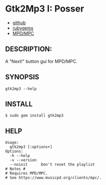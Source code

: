 # Gtk2Mp3 I: Posser

* [github](https://www.github.com/carlosjhr64/gtk2mp3)
* [rubygems](https://rubygems.org/gems/gtk2mp3)
* [MPD/MPC](https://www.musicpd.org/)

## DESCRIPTION:

A "Next!" button gui for MPD/MPC.

## SYNOPSIS

    gtk2mp3 --help

## INSTALL

    $ sudo gem install gtk2mp3

## HELP

    Usage:
      gtk2mp3 [:options+]
    Options:
      -h --help
      -v --version
      --noinit    	Don't reset the playlist
    # Notes #
    # Requires MPD/MPC.
    # See https://www.musicpd.org/clients/mpc/.

